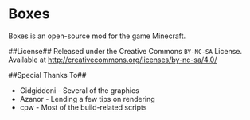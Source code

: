 Boxes
=====
Boxes is an open-source mod for the game Minecraft.

##License##
Released under the Creative Commons `BY-NC-SA` License.
Available at http://creativecommons.org/licenses/by-nc-sa/4.0/

##Special Thanks To##
* Gidgiddoni - Several of the graphics
* Azanor - Lending a few tips on rendering
* cpw - Most of the build-related scripts
